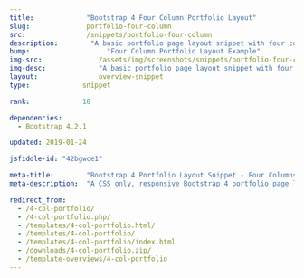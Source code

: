 ```yaml
---
title:             "Bootstrap 4 Four Column Portfolio Layout"
slug:              portfolio-four-column
src:               /snippets/portfolio-four-column
description:	    "A basic portfolio page layout snippet with four content columns and equal card heights built with Bootstrap 4"
bump:			        "Four Column Portfolio Layout Example"
img-src:	    	  /assets/img/screenshots/snippets/portfolio-four-column.jpg
img-desc:		      "A basic portfolio page layout snippet with four content columns and equal card heights built with Bootstrap 4"
layout:		    	  overview-snippet
type:             snippet

rank:             18

dependencies:     
  - Bootstrap 4.2.1

updated: 2019-01-24

jsfiddle-id: "42bgwce1"

meta-title:        "Bootstrap 4 Portfolio Layout Snippet - Four Columns"
meta-description:  "A CSS only, responsive Bootstrap 4 portfolio page layout example with four columns of content."

redirect_from:
  - /4-col-portfolio/
  - /4-col-portfolio.php/
  - /templates/4-col-portfolio.html/
  - /templates/4-col-portfolio/
  - /templates/4-col-portfolio/index.html
  - /downloads/4-col-portfolio.zip/
  - /template-overviews/4-col-portfolio
---
```

